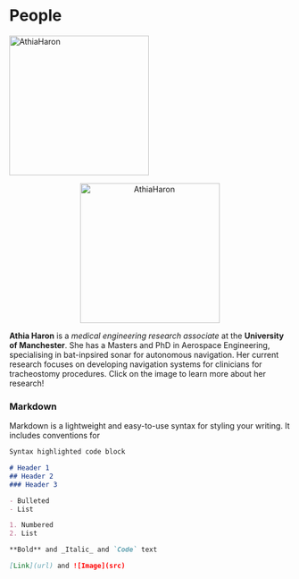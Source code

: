 # People

<a href="https://athiaharon.github.io/">
<p align="left">
           <img alt="AthiaHaron" src="https://athiaharon.github.io/profile.png"
         width=250" height="250">
</p>
      </a>
<a href="https://athiaharon.github.io/">
<p align="center">
           <img alt="AthiaHaron" src="https://athiaharon.github.io/profile.png"
         width=250" height="250">
</p>
</a>
 
                                
**Athia Haron** is a _medical engineering research associate_ at the **University of Manchester**. She has a Masters and PhD in Aerospace Engineering, specialising in bat-inpsired sonar for autonomous navigation. Her current research focuses on developing navigation systems for clinicians for tracheostomy procedures. Click on the image to learn more about her research!
                                
### Markdown

Markdown is a lightweight and easy-to-use syntax for styling your writing. It includes conventions for

```markdown
Syntax highlighted code block

# Header 1
## Header 2
### Header 3

- Bulleted
- List

1. Numbered
2. List

**Bold** and _Italic_ and `Code` text

[Link](url) and ![Image](src)
```


